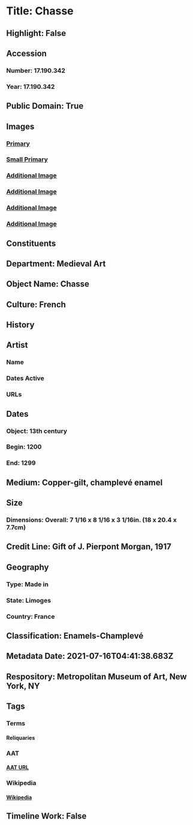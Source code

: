 # Title: Chasse
## Highlight: False
## Accession
### Number: 17.190.342
### Year: 17.190.342
## Public Domain: True
## Images
### [Primary](https://images.metmuseum.org/CRDImages/md/original/sf17-190-342s5.jpg)
### [Small Primary](https://images.metmuseum.org/CRDImages/md/web-large/sf17-190-342s5.jpg)
### [Additional Image](https://images.metmuseum.org/CRDImages/md/original/sf17-190-342s2.jpg)
### [Additional Image](https://images.metmuseum.org/CRDImages/md/original/sf17-190-342s4.jpg)
### [Additional Image](https://images.metmuseum.org/CRDImages/md/original/sf17-190-342s3.jpg)
### [Additional Image](https://images.metmuseum.org/CRDImages/md/original/sf17-190-342s1.jpg)
## Constituents
## Department: Medieval Art
## Object Name: Chasse
## Culture: French
## History
## Artist
### Name
### Dates Active
### URLs
## Dates
### Object: 13th century
### Begin: 1200
### End: 1299
## Medium: Copper-gilt, champlevé enamel
## Size
### Dimensions: Overall: 7 1/16 x 8 1/16 x 3 1/16in. (18 x 20.4 x 7.7cm)
## Credit Line: Gift of J. Pierpont Morgan, 1917
## Geography
### Type: Made in
### State: Limoges
### Country: France
## Classification: Enamels-Champlevé
## Metadata Date: 2021-07-16T04:41:38.683Z
## Respository: Metropolitan Museum of Art, New York, NY
## Tags
### Terms
#### Reliquaries
### AAT
#### [AAT URL](http://vocab.getty.edu/page/aat/300187549)
### Wikipedia
#### [Wikipedia]()
## Timeline Work: False